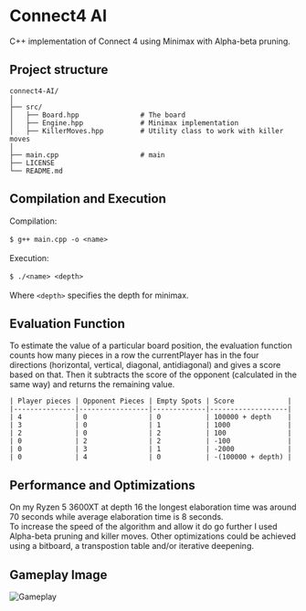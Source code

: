 # Connect4 AI
C++ implementation of Connect 4 using Minimax with Alpha-beta pruning.

## Project structure
 ```
connect4-AI/
│
├── src/
│   ├── Board.hpp               # The board  
│   ├── Engine.hpp              # Minimax implementation       
│   ├── KillerMoves.hpp         # Utility class to work with killer moves               
│
├── main.cpp                    # main
├── LICENSE
└── README.md            
 ```

## Compilation and Execution
Compilation:
</br>
</br>
 ```$ g++ main.cpp -o <name>```
</br>
</br>
Execution:
</br>
</br>
  ```$ ./<name> <depth>```
</br>
</br>
Where ```<depth>``` specifies the depth for minimax.

## Evaluation Function
To estimate the value of a particular board position, the evaluation function counts how many pieces in a row the currentPlayer has in the four directions (horizontal, vertical, diagonal, antidiagonal) and gives a score based on that.
Then it subtracts the score of the opponent (calculated in the same way) and returns the remaining value.
</br>
```
| Player pieces | Opponent Pieces | Empty Spots | Score             |
|---------------|-----------------|-------------|-------------------|
| 4             | 0               | 0           | 100000 + depth    |
| 3             | 0               | 1           | 1000              |
| 2             | 0               | 2           | 100               |
| 0             | 2               | 2           | -100              |
| 0             | 3               | 1           | -2000             |
| 0             | 4               | 0           | -(100000 + depth) |
```
## Performance and Optimizations
On my Ryzen 5 3600XT at depth 16 the longest elaboration time was around 70 seconds while average elaboration time is 8 seconds.
</br>
To increase the speed of the algorithm and allow it do go further I used Alpha-beta pruning and killer moves. 
Other optimizations could be achieved using a bitboard, a transpostion table and/or iterative deepening.  
## Gameplay Image
![Gameplay](/img/gameplay.png)

 
